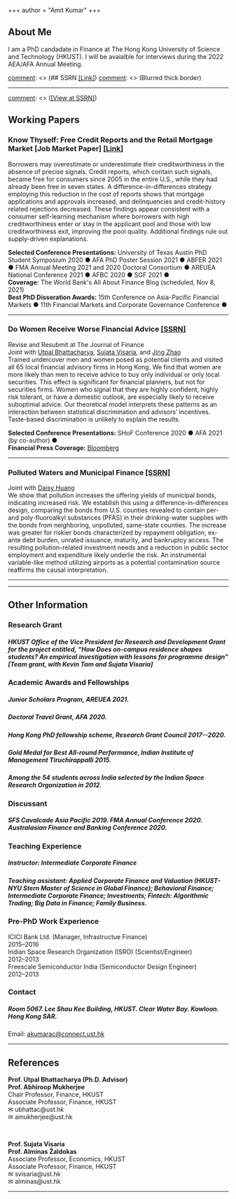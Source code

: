 +++
author = "Amit Kumar"
+++
## About Me
I am a PhD candadate in Finance at The Hong Kong University of Science and Technology (HKUST). I will be avaialble for interviews during the 2022 AEA/AFA Annual Meeting.

[comment]: <> (## SSRN [[Link]](https://www.ssrn.com/author=2664500))
[comment]: <> (Blurred thick border)
<hr class="hr1" /> 

[comment]: <> ([[View at SSRN]](https://papers.ssrn.com/sol3/papers.cfm?abstract_id=3732853))
## Working Papers
### Know Thyself: Free Credit Reports and the Retail Mortgage Market [Job Market Paper] <span class = "titlelink">[[Link]](https://bit.ly/2ZG2Ti7)</span>
 Borrowers may overestimate or underestimate their creditworthiness in the absence of precise signals. Credit reports, which contain such signals, became free for consumers since 2005 in the entire U.S., while they had already been free in seven states. A difference-in-differences strategy employing this reduction in the cost of reports shows that mortgage applications and approvals increased, and delinquencies and credit-history related rejections decreased. These findings appear consistent with a consumer self-learning mechanism where borrowers with high creditworthiness enter or stay in the applicant pool and those with low creditworthiness exit, improving the pool quality. Additional findings rule out supply-driven explanations.
   <div class="conference">
      <b>Selected Conference Presentations:</b> University of Texas Austin PhD Student Symposium 2020 &#9679; AFA PhD Poster Session 2021 &#9679; ABFER 2021 &#9679; FMA Annual Meeting 2021 and 2020 Doctoral Consortium &#9679; AREUEA National Conference 2021 &#9679; AFBC 2020 &#9679; SGF 2021 &#9679;
     </div>
     <div class="conference">
      <b>Coverage:</b> The World Bank's All About Finance Blog (scheduled, Nov 8, 2021)
      </div>
      <div class="conference">
      <b>Best PhD Disseration Awards:</b> 15th Conference on Asia-Pacific Financial Markets &#9679; 11th Financial Markets and Corporate Governance Conference &#9679;
      </div>
      <hr class="hr2" />

### Do Women Receive Worse Financial Advice <span class = "titlelink">[[SSRN]](https://papers.ssrn.com/sol3/papers.cfm?abstract_id=3671377)</span>
   <span class  = "randr">Revise and Resubmit at The Journal of Finance</span>
   <br><span class="author">Joint with [Utpal Bhattacharya](https://ubhattac.people.ust.hk/), [Sujata Visaria](https://www.bm.ust.hk/econ/faculty-and-staff/directory/87), and [Jing Zhao](https://af.polyu.edu.hk/people/academic-staff/dr-jing-zhao/)</span>
   <br>Trained undercover men and women posed as potential clients and visited all 65 local financial advisory firms in Hong Kong. We find that women are more likely than men to receive advice to buy only individual or only local securities. This effect is significant for financial planners, but not for securities firms. Women who signal that they are highly confident, highly risk tolerant, or have a domestic outlook, are especially likely to receive suboptimal advice. Our theoretical model interprets these patterns as an interaction between statistical discrimination and advisors’ incentives. Taste-based discrimination is unlikely to explain the results.

   <div class="conference">
      <b>Selected Conference Presentations:</b>	SHoF Conference 2020 &#9679; AFA 2021 (by co-author) &#9679;
   </div>
   <div class="conference">
    <b>Financial Press Coverage:</b> <a href = https://www.bloomberg.com/news/articles/2020-09-05/financial-advisers-give-women-worse-advice-than-men-in-hong-kong>Bloomberg</a>
   </div><hr class="hr2" />
  
### Polluted Waters and Municipal Finance <span class= "titlelink">[[SSRN]](https://papers.ssrn.com/sol3/papers.cfm?abstract_id=3821639)</span>
   <span class="author">Joint with [Daisy Huang](https://www.ssrn.com/author=1464447)</span>
   <br>We show that pollution increases the offering yields of municipal bonds, indicating increased risk. We establish this using a difference-in-differences design, comparing the bonds from U.S. counties revealed to contain per- and poly-fluoroalkyl substances (PFAS) in their drinking-water supplies with the bonds from neighboring, unpolluted, same-state counties. The increase was greater for riskier bonds characterized by repayment obligation, ex-ante debt burden, unrated issuance, maturity, and bankruptcy access. The resulting pollution-related investment needs and a reduction in public sector employment and expenditure likely underlie the risk. An instrumental variable-like method utilizing airports as a potential contamination source reaffirms the causal interpretation.
  <hr class="hr2" />

[comment]: <> (### Effects of On-campus Residence on Student Outcomes [Work-in-progress]
<span class="author"> Joint with Xuanyi Jin, Kevin Tam, Sujata Visaria, and Chen Xiang</span>)
<hr class="hr1" />

[comment]: <> (### Research Interests)
[comment]: <> (##### Consumer and Household Finance, Municipal Finance, and Banking.)
[comment]: <> (### Ad hoc Referee)
[comment]: <> (##### Real Estate Economics, Financial Management, Journal of Multinational Financial Management.)

## Other Information
### Research Grant
##### HKUST Office of the Vice President for Research and Development Grant for the project entitled, “How Does on-campus residence shapes students? An empirical investigation with lessons for programme design” [Team grant, with Kevin Tam and Sujata Visaria]
<p></p>

### Academic Awards and Fellowships
#####  Junior Scholars Program, AREUEA 2021.
##### Doctoral Travel Grant, AFA 2020.
##### Hong Kong PhD fellowship scheme, Research Grant Council 2017--2020.
##### Gold Medal for Best All-round Performance, Indian Institute of Management Tiruchirappalli 2015.
##### Among the 54 students across India selected by the Indian Space Research Organization in 2012.
<p></p>

### Discussant
##### SFS Cavalcade Asia Pacific 2019. FMA Annual Conference 2020. Australasian Finance and Banking Conference 2020.
<p></p>

### Teaching Experience
##### Instructor: Intermediate Corporate Finance
#####	Teaching assistant: Applied Corporate Finance and Valuation (HKUST-NYU Stern Master of Science in Global Finance); Behavioral Finance; Intermediate Corporate Finance; Investments; Fintech: Algorithmic Trading; Big Data in Finance; Family Business.
<p></p>

### Pre-PhD Work Experience
<div class="row">
  <div class="column1">ICICI Bank Ltd. (Manager, Infrastructue Finance)</div>
  <div class="column2">2015&ndash;2016</div>
</div>
<div class="row">
  <div class="column1">Indian Space Research Organization (ISRO) (Scientist/Engineer)</div>
  <div class="column2">2012&ndash;2013</div>
</div>
<div class="row">
  <div class="column1">Freescale Semiconductor India (Semiconductor Design Engineer)</div>
  <div class="column2">2012&ndash;2013</div>
</div>
<p></p>

### Contact
##### Room 5067. Lee Shau Kee Building, HKUST. Clear Water Bay. Kowloon. Hong Kong SAR.
Email: <a href="mailto:akumarac@connect.ust.hk">akumarac@connect.ust.hk</a>
<hr class="hr1" />

## References
<div class="row">
  <div class="column1"><b>Prof. Utpal Bhattacharya (Ph.D. Advisor)</b></div>
  <div class="column2"><b>Prof. Abhiroop Mukherjee</b></div>
</div>
<div class="row">
  <div class="column1">Chair Professor, Finance, HKUST</div>
  <div class="column2">Associate Professor, Finance, HKUST</div>
</div>
<div class="row">
  <div class="column1">&#9993; ubhattac@ust.hk</div>
  <div class="column2">&#9993; amukherjee@ust.hk</div>
</div>

&nbsp;
<div class="row">
  <div class="column1"><b>Prof. Sujata Visaria</b></div>
  <div class="column2"><b>Prof. Alminas Žaldokas</b></div>
</div>
<div class="row">
  <div class="column1">Associate Professor, Economics, HKUST</div>
  <div class="column2">Associate Professor, Finance, HKUST</div>
</div>
<div class="row">
  <div class="column1">&#9993; svisaria@ust.hk</div>
  <div class="column2">&#9993; alminas@ust.hk</div>
</div>
<hr class="hr1" />


